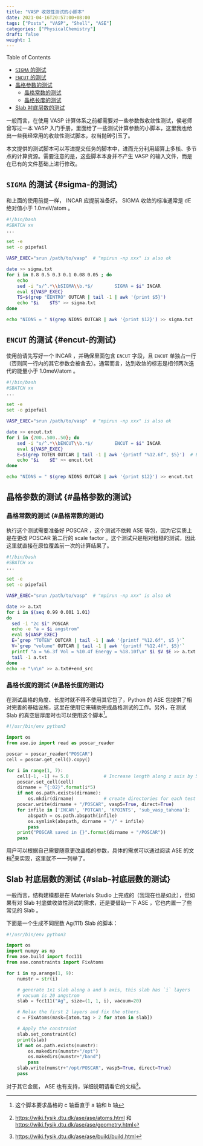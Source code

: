 ```yaml
---
title: "VASP 收敛性测试的小脚本"
date: 2021-04-16T20:57:00+08:00
tags: ["Posts", "VASP", "Shell", "ASE"]
categories: ["PhysicalChemistry"]
draft: false
weight: 1
---
```


<div class="ox-hugo-toc toc">
<div></div>

<div class="heading">Table of Contents</div>

- [`SIGMA` 的测试](#sigma-的测试)
- [`ENCUT` 的测试](#encut-的测试)
- [晶格参数的测试](#晶格参数的测试)
    - [晶格常数的测试](#晶格常数的测试)
    - [晶格长度的测试](#晶格长度的测试)
- [Slab 衬底层数的测试](#slab-衬底层数的测试)

</div>
<!--endtoc-->

一般而言，在使用 VASP 计算体系之前都需要对一些参数做收敛性测试，侯老师曾写过一本
VASP 入门手册，里面给了一些测试计算参数的小脚本，这里我也给出一些我经常用的收敛性测试脚本，权当抛砖引玉了。

<!--more-->

本文提供的测试脚本可以写进提交任务的脚本中，进而充分利用超算上多核、多节点的计算资源。需要注意的是，这些脚本本身并不产生 VASP 的输入文件，而是在已有的文件基础上进行修改。


## `SIGMA` 的测试 {#sigma-的测试}

和上面的使用前提一样， INCAR 应提前准备好。 SIGMA 收敛的标准通常是 dE 绝对值小于
1.0meV/atom 。

```sh
#!/bin/bash
#SBATCH xx
...

set -e
set -o pipefail

VASP_EXEC="srun /path/to/vasp"  # "mpirun -np xxx" is also ok

date >> sigma.txt
for i in 0.8 0.5 0.3 0.1 0.08 0.05 ; do
    echo
    sed -i "s/^.*\\bSIGMA\\b.*$/        SIGMA = $i" INCAR
    eval ${VASP_EXEC}
    TS=$(grep "EENTRO" OUTCAR | tail -1 | awk '{print $5}')
    echo "$i    $TS" >> sigma.txt
done

echo "NIONS = " $(grep NIONS OUTCAR | awk '{print $12}') >> sigma.txt
```


## `ENCUT` 的测试 {#encut-的测试}

使用前请先写好一个 INCAR ，并确保里面包含 `ENCUT` 字段，且 `ENCUT` 单独占一行
（否则同一行内的其它参数会被舍去）。通常而言，达到收敛的标志是相邻两次迭代的能量小于 1.0meV/atom 。

```sh
#!/bin/bash
#SBATCH xx
...

set -e
set -o pipefail

VASP_EXEC="srun /path/to/vasp"  # "mpirun -np xxx" is also ok

date >> encut.txt
for i in {200..500..50}; do
    sed -i "s/^.*\\bENCUT\\b.*$/        ENCUT = $i" INCAR
    eval ${VASP_EXEC}
    E=$(grep TOTEN OUTCAR | tail -1 | awk '{printf "%12.6f", $5}')  # Extract TOTEN from OUTCAR
    echo "$i    $E" >> encut.txt
done

echo "NIONS = " $(grep NIONS OUTCAR | awk '{print $12}') >> encut.txt
```


## 晶格参数的测试 {#晶格参数的测试}


### 晶格常数的测试 {#晶格常数的测试}

执行这个测试需要准备好 POSCAR ，这个测试不依赖 ASE 等包，因为它实质上是在更改
POSCAR 第二行的 scale factor 。这个测试只是相对粗糙的测试，因此这里就直接在原位覆盖前一次的计算结果了。

```sh
#!/bin/bash
#SBATCH xx
...

set -e
set -o pipefail

VASP_EXEC="srun /path/to/vasp"  # "mpirun -np xxx" is also ok

date >> a.txt
for i in $(seq 0.99 0.001 1.01)
do
  sed -i "2c $i" POSCAR
  echo -e "a = $i angstrom"
  eval ${VASP_EXEC}
  E=`grep "TOTEN" OUTCAR | tail -1 | awk '{printf "%12.6f", $5 }'`
  V=`grep "volume" OUTCAR | tail -1 | awk '{printf "%12.4f", $5}'`
  printf "a = %6.3f Vol = %10.4f Energy = %18.10f\n" $i $V $E >> a.txt
  tail -1 a.txt
done
echo -e "\n\n" >> a.txt#+end_src
```


### 晶格长度的测试 {#晶格长度的测试}

在测试晶格的角度、长度时就不得不使用其它包了，Python 的 ASE 包提供了相对完善的基础设施，这里在使用它来辅助完成晶格测试的工作。另外，在测试 Slab 的真空层厚度时也可以使用这个脚本[^fn:1]。

```python
#!/usr/bin/env python3

import os
from ase.io import read as poscar_reader

poscar = poscar_reader("POSCAR")
cell = poscar.get_cell().copy()

for i in range(1, 7):
    cell[-1, -1] += 5.0             # Increase length along z axis by 5 angstroms each time
    poscar.set_cell(cell)
    dirname = "{:02}".format(i*5)
    if not os.path.exists(dirname):
        os.mkdir(dirname)           # create directories for each test
    poscar.write(dirname + "/POSCAR", vasp5=True, direct=True)
    for infile in ['INCAR', 'POTCAR', 'KPOINTS', 'sub_vasp_tahoma']:
        abspath = os.path.abspath(infile)
        os.symlink(abspath, dirname + "/" + infile)
        pass
    print("POSCAR saved in {}".format(dirname + "/POSCAR"))
    pass
```

用户可以根据自己需要随意更改晶格的参数，具体的需求可以通过阅读 ASE 的文档[^fn:2]来实现，这里就不一一列举了。


## Slab 衬底层数的测试 {#slab-衬底层数的测试}

一般而言，结构建模都是在 Materials Studio 上完成的（我现在也是如此），但如果有对
Slab 衬底做收敛性测试的需求，还是要借助一下 ASE ，它也内置一了些常见的 Slab 。

下面是一个生成不同层数 Ag(111) Slab 的脚本：

```python
#!/usr/bin/env python3

import os
import numpy as np
from ase.build import fcc111
from ase.constraints import FixAtoms

for i in np.arange(1, 9):
    numstr = str(i)

    # generate 1x1 slab along a and b axis, this slab has `i` layers
    # vacuum is 20 angstrom
    slab = fcc111("Ag", size=(1, 1, i), vacuum=20)

    # Relax the first 2 layers and fix the others.
    c = FixAtoms(mask=[atom.tag > 2 for atom in slab])

    # Apply the constraint
    slab.set_constraint(c)
    print(slab)
    if not os.path.exists(numstr):
        os.makedirs(numstr+"/opt")
        os.makedirs(numstr+"/band")
        pass
    slab.write(numstr+"/opt/POSCAR", vasp5=True, direct=True)
    pass
```

对于其它金属， ASE 也有支持，详细说明请看它的文档[^fn:3]。

[^fn:1]: 这个脚本要求晶格的 c 轴垂直于 a 轴和 b 轴
[^fn:2]: <https://wiki.fysik.dtu.dk/ase/ase/atoms.html> 和 <https://wiki.fysik.dtu.dk/ase/ase/geometry.html>
[^fn:3]: <https://wiki.fysik.dtu.dk/ase/ase/build/build.html>
